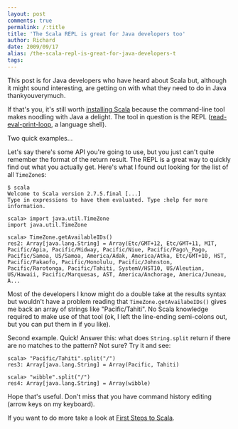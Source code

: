 ```yaml
---
layout: post
comments: true
permalink: /:title
title: 'The Scala REPL is great for Java developers too'
author: Richard
date: 2009/09/17
alias: /the-scala-repl-is-great-for-java-developers-t
tags:
---
```


This post is for Java developers who have heard about Scala but,
although it might sound interesting, are getting on with what they need
to do in Java thankyouverymuch.

If that's you, it's still worth [installing Scala][] because the
command-line tool makes noodling with Java a delight. The tool in
question is the REPL ([read-eval-print-loop][], a language shell).

Two quick examples...

Let's say there's some API you're going to use, but you just can't quite
remember the format of the return result. The REPL is a great way to
quickly find out what you actually get. Here's what I found out looking
for the list of all `TimeZone`s:


    $ scala
    Welcome to Scala version 2.7.5.final [...]
    Type in expressions to have them evaluated. Type :help for more information.

    scala> import java.util.TimeZone
    import java.util.TimeZone

    scala> TimeZone.getAvailableIDs()
    res2: Array[java.lang.String] = Array(Etc/GMT+12, Etc/GMT+11, MIT, Pacific/Apia, Pacific/Midway, Pacific/Niue, Pacific/Pago\_Pago, Pacific/Samoa, US/Samoa, America/Adak, America/Atka, Etc/GMT+10, HST, Pacific/Fakaofo, Pacific/Honolulu, Pacific/Johnston, Pacific/Rarotonga, Pacific/Tahiti, SystemV/HST10, US/Aleutian, US/Hawaii, Pacific/Marquesas, AST, America/Anchorage, America/Juneau, A...

Most of the developers I know might do a double take at the results
syntax but wouldn't have a problem reading that
`TimeZone.getAvailabeIDs()` gives me back an array of strings like
"Pacific/Tahiti". No Scala knowledge required to make use of that tool
(ok, I left the line-ending semi-colons out, but you can put them in if
you like).

Second example. Quick! Answer this: what does `String.split` return if
there are no matches to the pattern? Not sure? Try it and see:

    scala> "Pacific/Tahiti".split("/")
    res3: Array[java.lang.String] = Array(Pacific, Tahiti)

    scala> "wibble".split("/") 
    res4: Array[java.lang.String] = Array(wibble)

Hope that's useful. Don't miss that you have command history editing
(arrow keys on my keyboard).

If you want to do more take a look at [First Steps to Scala][].

  [installing Scala]: http://www.scala-lang.org/downloads
  [read-eval-print-loop]: http://en.wikipedia.org/wiki/Read-eval-print_loop
  [First Steps to Scala]: http://www.artima.com/scalazine/articles/steps.html
